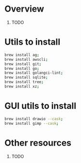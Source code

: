 # Overview
1. TODO


# Utils to install
```bash
brew install ag;
brew install awscli;
brew install git;
brew install go;
brew install golangci-lint;
brew install sqlite;
brew install tree;
brew install xz;
```

# GUI utils to install
```bash
brew install drawio --cask;
brew install gimp --cask;
```


# Other resources
1. TODO

